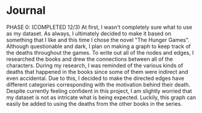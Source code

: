 # Journal

PHASE 0: (COMPLETED 12/3)
    At first, I wasn't completely sure what to use as my dataset. As always, I ultimately decided to make it based on something that I like and this time I chose the novel "The Hunger Games". Although questionable and dark, I plan on making a graph to keep track of the deaths throughout the games. To write out all of the nodes and edges, I researched the books and drew the connections between all of the characters. During my research, I was reminded of the various kinds of deaths that happened in the books since some of them were indirect and even accidental. Due to this, I decided to make the directed edges have different categories corresponding with the motivation behind their death. Despite currently feeling confident in this project, I am slightly worried that my dataset is not as intricate what is being expected. Luckily, this graph can easily be added to using the deaths from the other books in the series. 

